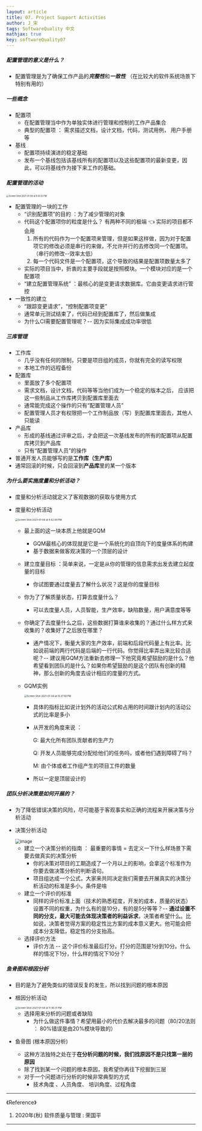 ```yaml
---
layout: article
title: 07. Project Support Activities
author: J_宋
tags: SoftwareQuality 中文
mathjax: true
key: softwareQuality07
---
```




##### 配置管理的意义是什么？

- 配置管理是为了确保工作产品的***完整性***和***一致性*** （在比较大的软件系统场景下特别有用的）



##### 一些概念

- 配置项
  - 在配置管理当中作为单独实体进行管理和控制的工作产品集合
  - 典型的配置项 ： 需求描述文档，设计文档，代码，测试用例， 用户手册 等
- 基线
  - 配置项持续演进的稳定基础
  - 发布一个基线包括该基线所有的配置项以及这些配置项的最新变更，因此，可以将基线作为接下来工作的基础。



##### 配置管理的活动

<img src="/assets/images/软质/myNote/pic07/Screen Shot 2021-01-04 at 6.03.12 PM.png" alt="Screen Shot 2021-01-04 at 6.03.12 PM" style="zoom:40%;" />

- 配置管理的一块的工作
  - “识别配置项”的目的 ：为了减少管理的对象
  - 代码这个配置项你的粒度是什么？ 有两种不同的极端 👈 实际的项目都不会用
    1. 所有的代码作为一个配置项来管理，但是如果这样做，因为对于配置项它的修改必须是串行的来做，不允许并行的去修改同一个配置项。（串行的修改--效率太低）
    2. 每一个代码文件是一个配置项，这个导致的结果是配置项数量太多了
  - 实际的项目当中，折衷的主要手段就是按照模块。一个模块对应的是一个配置项
  - “建立配置管理系统” ：最核心的是变更请求数据库。它由变更请求进行管控
- 一致性的建立
  - “跟踪变更请求”，“控制配置项变更”
  - 通常单元测试结束了，代码已经到配置库了，然后做集成
  - 为什么CI需要配置管理呢？-- 因为实际集成成功率很低



##### 三库管理

- 工作库
  - 几乎没有任何的限制，只要是项目组的成员，你就有完全的读写权限
  - 本地工作的远程备份
- 配置库
  - 里面放了多个配置项
  - 需求文档，设计文档，代码等等当他们成为一个稳定的版本之后， 应该把这一些制品从工作库拷贝到配置库里面去
  - 通常能完成这个操作的只有“配置管理人员”
  - 配置管理人员才有权限把一个工作制品放（写）到配置库里面去，其他人只能读
- 产品库
  - 形成的基线通过评审之后，才会把这一次基线发布的所有的配置项从配置库拷贝到产品库
  - 只有“配置管理人员”的操作
- 普通开发人员能够写的是**工作库（生产库）**
- 通常回滚的时候，只会回滚到**产品库**里的某一个版本



##### 为什么要实施度量和分析活动？

- 度量和分析活动就定义了客观数据的获取与使用方式

- 度量和分析活动

  <img src="/assets/images/软质/myNote/pic07/Screen Shot 2021-01-04 at 9.42.49 PM.png" alt="Screen Shot 2021-01-04 at 9.42.49 PM" style="zoom:45%;" />

  - 最上面的这一块本质上他就是GQM

    - GQM最核心的体现就是它是一个系统化的自顶向下的度量体系的构建
    - 基于数据来做客观决策的一个顶层的设计

  - 建立度量目标 ：简单来说，一定是从你的管理的信息需求出发去建立起度量的目标

    - 你试图要通过度量去了解什么状况？这是你的度量目标

  - 你为了了解质量状态，打算去度量什么？

    - 可以去度量人员，人员智能，生产效率，缺陷数量，用户满意度等等

  - 你确定了去度量什么之后，这些数据打算谁来收集的？通过什么样方式来收集的？收集好了之后放在哪里？

    - 通产情况下，衡量大家的生产效率，前端和后段代码量上有比率。比如说前端的两行代码是后端的一行代码。你觉得比率弄出来比较合适呢？-- 建议用GQM方法重新去修理一下他究竟希望鼓励的是什么？他希望看到团队的是什么？如果你希望鼓励的是这个团队有创新的精神，那么创新的角度去设计相应的度量的方式。

  - GQM实例

    <img src="/assets/images/软质/myNote/pic07/Screen Shot 2021-01-04 at 10.37.58 PM.png" alt="Screen Shot 2021-01-04 at 10.37.58 PM" style="zoom:45%;" />

    - 具体的指标比如说计划外的活动公式和占用的时间跟计划内的活动公式的比率是多小

    - 从开发的角度来说 ：

      G: 最大化所有团队贡献者的生产力

      Q: 开发人员能够完成分配给他们的任务吗，或者他们遇到障碍了吗？

      M: 由个体或者工作组产生的项目工件的数量

    - 所以一定是顶层设计的 



##### 团队分析决策是如何开展的？

- 为了降低错误决策的风险，尽可能基于客观事实和正确的流程来开展决策与分析活动

- 决策分析活动

  <img src="/assets/images/软质/myNote/pic07/image.png" alt="image" style="zoom:80%;" />

  - 建立一个决策分析的指南 ： 最重要的事情 = 去定义一下什么样场景下需要去做真实的决策分析
    - 你的决策对项目的工期造成了一个月以上的影响，会拿这个标准作为你要去做决策分析的判断语句。
    - 项目组达成一个公式，大家来共同决定我们需要去开展真实的决策分析活动的标准是多小，条件是啥
  - 建立一个评价的标准
    - 同样的评价标准上面（技术的熟悉程度，开发的成本，质量的状态） 设置不同的权重，为什么有的是10分，有的是5分等等？-- **通过设置不同的分支，最大可能去体现决策者的利益诉求**，决策者希望什么。比如说，决策者觉得方案的稳定性比方案的成本意义更大。他可能会把成本分支降低，稳定性的分支抬高。
  - 选择评价方法
    - 评价方法 -- 这个评价标准最后打分。打分的范围是1分到10分。什么样的情况下1分，什么样的情况下10分？



##### 鱼骨图和根因分析

- 目的是为了避免类似的错误反复的发生，所以找到问题的根本原因

- 根因分析活动

  <img src="/assets/images/软质/myNote/pic07/Screen Shot 2021-01-04 at 11.40.31 PM.png" alt="Screen Shot 2021-01-04 at 11.40.31 PM" style="zoom:45%;" />

  - 选择用来分析的问题或者缺陷
    - 为什么做这件事情？希望用最小的代价去解决最多的问题（80/20法则 ： 80%错误是由20%模块导致的）

- 鱼骨图 (根本原因分析)

  - 这种方法独特之处在于**在分析问题的时候，我们找原因不是只找第一层的原因**
  - 除了找到某一个问题的根本原因，我希望你再往下挖掘到三层
  - 对于一个问题进行分析的时候非常典型的方式
    - 技术角度 、人员角度、 培训角度、过程角度



***

《Reference》

1. 2020年(秋) 软件质量与管理 : 荣国平



***

